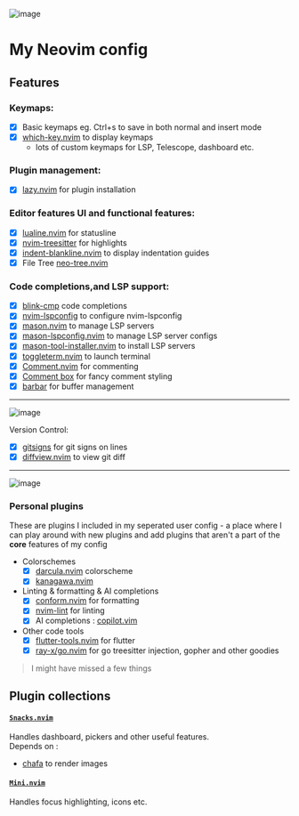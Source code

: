 ![image](https://github.com/user-attachments/assets/d0d06e57-4c6d-4048-80fa-bcd552a2db43)

# My Neovim config

## Features

### Keymaps:

- [x] Basic keymaps eg. Ctrl+s to save in both normal and insert mode
- [x] [which-key.nvim](https://github.com/folke/which-key.nvim) to display keymaps
  - lots of custom keymaps for LSP, Telescope, dashboard etc.

### Plugin management:

- [x] [lazy.nvim](https://github.com/folke/lazy.nvim) for plugin installation

### Editor features UI and functional features:

- [x] [lualine.nvim](https://github.com/nvim-lualine/lualine.nvim) for statusline
- [x] [nvim-treesitter](https://github.com/nvim-treesitter/nvim-treesitter) for highlights
- [x] [indent-blankline.nvim](https://github.com/lukas-reineke/indent-blankline.nvim) to display indentation guides
- [x] File Tree [neo-tree.nvim](https://github.com/nvim-neo-tree/neo-tree.nvim)

### Code completions,and LSP support:

- [x] [blink-cmp](https://github.com/Saghen/blink.cmp) code completions
- [x] [nvim-lspconfig](https://github.com/neovim/nvim-lspconfig) to configure nvim-lspconfig
- [x] [mason.nvim](https://github.com/williamboman/mason.nvim) to manage LSP servers
- [x] [mason-lspconfig.nvim](https://github.com/williamboman/mason-lspconfig.nvim) to manage LSP server configs
- [x] [mason-tool-installer.nvim](https://github.com/WhoIsSethDaniel/mason-tool-installer.nvim) to install LSP servers
- [x] [toggleterm.nvim](https://github.com/akinsho/toggleterm.nvim) to launch terminal
- [x] [Comment.nvim](https://github.com/numToStr/Comment.nvim) for commenting
- [x] [Comment box](https://github.com/LudoPinelli/comment-box.nvim) for fancy comment styling 
- [x] [barbar](https://github.com/LudoPinelli/comment-box.nvim) for buffer management

---

![image](https://github.com/user-attachments/assets/5a3de81c-fbcb-4d09-a044-b5f5f452d391)


Version Control:

- [x] [gitsigns](https://github.com/lewis6991/gitsigns.nvim) for git signs on lines
- [x] [diffview.nvim](https://github.com/sindrets/diffview.nvim) to view git diff

---

![image](https://github.com/user-attachments/assets/64d3adca-1265-43f9-a917-002c2f896236)



### Personal plugins

These are plugins I included in my seperated user config - a place where I can play around with new plugins and add plugins that aren't a part of the **core** features of my config

- Colorschemes
  - [x] [darcula.nvim](https://github.com/themosthigh/darcula.nvim) colorscheme
  - [x] [kanagawa.nvim](https://github.com/rebelot/kanagawa.nvim)
- Linting & formatting & AI completions
  - [x] [conform.nvim](https://github.com/stevearc/conform.nvim) for formatting
  - [x] [nvim-lint](https://github.com/mfussenegger/nvim-lint) for linting
  - [x] AI completions : [copilot.vim](https://github.com/github/copilot.vim)
- Other code tools
  - [x] [flutter-tools.nvim](https://github.com/akinsho/flutter-tools.nvim) for flutter
  - [x] [ray-x/go.nvim](https://github.com/ray-x/go.nvim) for go treesitter injection, gopher and other goodies

> I might have missed a few things


## Plugin collections

#### [`Snacks.nvim`](https://github.com/folke/snacks.nvim)

Handles dashboard, pickers and other useful features.  
Depends on : 
- [chafa](https://github.com/hpjansson/chafa) to render images

#### [`Mini.nvim`](https://github.com/echasnovski/mini.nvim)
Handles focus highlighting, icons etc.
